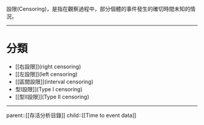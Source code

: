 設限(Censoring)，是指在觀察過程中，部分個體的事件發生的確切時間未知的情況。
- - -
# 分類
- [[右設限]](right censoring)
- [[左設限]](left censoring)
- [[區間設限]](interval censoring)
- 型I設限]](Type I censoring)
- [[型II設限]](Type II censoring)
- - -
parent::[[存活分析目錄]]
child::[[Time to event data]]